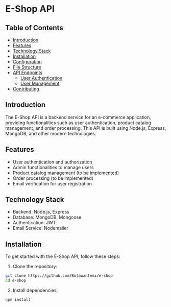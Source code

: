 # E-Shop API
## Table of Contents

- [Introduction](#introduction)
- [Features](#installation)
- [Technology Stack](#technology-stack)
- [Installation](#installation)
- [Configuration](#configuration)
- [File Structure](#file-structure)
- [API Endpoints](#api-endpoints)
    - [User Authentication](#user-uthentication)
    - [User Management](#user-management)
- [Contributing](#contributing)

## Introduction

The E-Shop API is a backend service for an e-commerce application, providing functionalities such as user authentication, product catalog management, and order processing. This API is built using Node.js, Express, MongoDB, and other modern technologies.

## Features

- User authentication and authorization
- Admin functionalities to manage users
- Product catalog management (to be implemented)
- Order processing (to be implemented)
- Email verification for user registration

## Technology Stack

- Backend: Node.js, Express
- Database: MongoDB, Mongoose
- Authentication: JWT
- Email Service: Nodemailer

## Installation

To get started with the E-Shop API, follow these steps:

1. Clone the repository:
```bash
git clone https://github.com/Butawantemi/e-shop
cd e-shop
```
2. Install dependencies:
```bash
npm install
```
